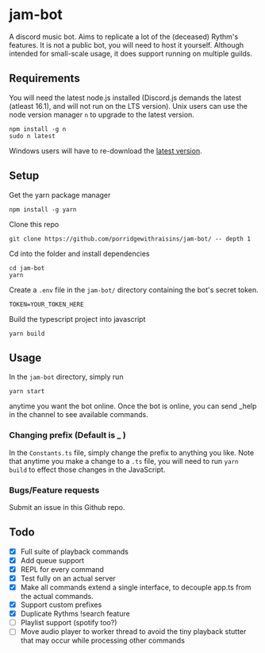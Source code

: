 # jam-bot

A discord music bot. Aims to replicate a lot of the (deceased) Rythm's features. It is not a public bot, you will need to host it yourself. Although intended for small-scale usage, it does support running on multiple guilds.

## Requirements

You will need the latest node.js installed (Discord.js demands the latest (atleast 16.1), and will not run on the LTS version). Unix users can use the node version manager `n` to upgrade to the latest version.

```
npm install -g n
sudo n latest
```
 Windows users will have to re-download the [latest version](https://nodejs.org/en/download/current).

 

## Setup

Get the yarn package manager
```
npm install -g yarn
```
Clone this repo
```
git clone https://github.com/porridgewithraisins/jam-bot/ -- depth 1
```
Cd into the folder and install dependencies
```
cd jam-bot
yarn
```
Create a `.env` file in the `jam-bot/` directory containing the bot's secret token.
```
TOKEN=YOUR_TOKEN_HERE
```
Build the typescript project into javascript
```
yarn build
```

## Usage

In the `jam-bot` directory, simply run

```
yarn start
```

anytime you want the bot online. Once the bot is online, you can send _help in the channel to see available commands.

### Changing prefix (Default is _ )
In the `Constants.ts` file, simply change the prefix to anything you like. Note that anytime you make a change to a `.ts` file, you will need to run `yarn build` to effect those changes in the JavaScript.

### Bugs/Feature requests
Submit an issue in this Github repo.

## Todo

-   [x] Full suite of playback commands
-   [x] Add queue support
-   [x] REPL for every command
-   [x] Test fully on an actual server
-   [x] Make all commands extend a single interface, to decouple app.ts from the actual commands.
-   [x] Support custom prefixes
-   [x] Duplicate Rythms !search feature
-   [ ] Playlist support (spotify too?)
-   [ ] Move audio player to worker thread to avoid the tiny playback stutter that may occur while processing other commands